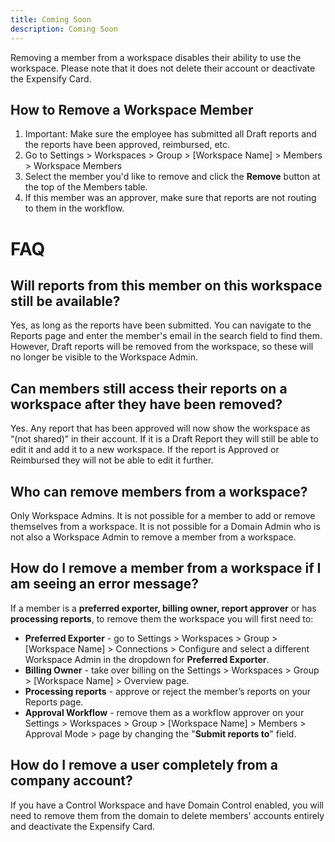 ```yaml
---
title: Coming Soon
description: Coming Soon
---
```


Removing a member from a workspace disables their ability to use the workspace. Please note that it does not delete their account or deactivate the Expensify Card.

## How to Remove a Workspace Member
1. Important: Make sure the employee has submitted all Draft reports and the reports have been approved, reimbursed, etc. 
2. Go to Settings > Workspaces > Group > [Workspace Name] > Members > Workspace Members
3. Select the member you'd like to remove and click the **Remove** button at the top of the Members table.
4. If this member was an approver, make sure that reports are not routing to them in the workflow.

# FAQ

## Will reports from this member on this workspace still be available?
Yes, as long as the reports have been submitted. You can navigate to the Reports page and enter the member's email in the search field to find them. However, Draft reports will be removed from the workspace, so these will no longer be visible to the Workspace Admin.  

## Can members still access their reports on a workspace after they have been removed?
Yes. Any report that has been approved will now show the workspace as “(not shared)” in their account. If it is a Draft Report  they will still be able to edit it and add it to a new workspace. If the report is Approved or Reimbursed they will not be able to edit it further. 

## Who can remove members from a workspace?
Only Workspace Admins. It is not possible for a member to add or remove themselves from a workspace. It is not possible for a Domain Admin who is not also a Workspace Admin to remove a member from a workspace. 

## How do I remove a member from a workspace if I am seeing an error message?
If a member is a **preferred exporter, billing owner, report approver** or has **processing reports**, to remove them the workspace you will first need to: 

* **Preferred Exporter** - go to Settings > Workspaces > Group > [Workspace Name] > Connections > Configure and select a different Workspace Admin in the dropdown for **Preferred Exporter**. 
* **Billing Owner** - take over billing on the Settings > Workspaces > Group > [Workspace Name] > Overview page. 
* **Processing reports** - approve or reject the member’s reports on your Reports page. 
* **Approval Workflow** - remove them as a workflow approver on your Settings > Workspaces > Group > [Workspace Name] > Members > Approval Mode > page by changing the "**Submit reports to**" field.  

## How do I remove a user completely from a company account?   
If you have a Control Workspace and have Domain Control enabled, you will need to remove them from the domain to delete members' accounts entirely and deactivate the Expensify Card.
